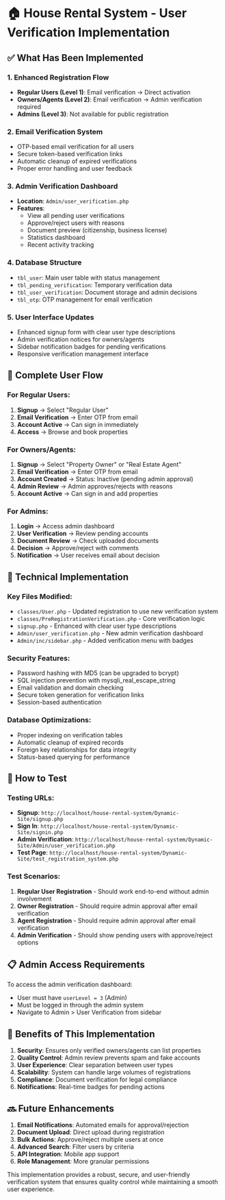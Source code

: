 # 🏠 House Rental System - User Verification Implementation

## ✅ What Has Been Implemented

### 1. **Enhanced Registration Flow**
- **Regular Users (Level 1)**: Email verification → Direct activation
- **Owners/Agents (Level 2)**: Email verification → Admin verification required
- **Admins (Level 3)**: Not available for public registration

### 2. **Email Verification System**
- OTP-based email verification for all users
- Secure token-based verification links
- Automatic cleanup of expired verifications
- Proper error handling and user feedback

### 3. **Admin Verification Dashboard**
- **Location**: `Admin/user_verification.php`
- **Features**:
  - View all pending user verifications
  - Approve/reject users with reasons
  - Document preview (citizenship, business license)
  - Statistics dashboard
  - Recent activity tracking

### 4. **Database Structure**
- `tbl_user`: Main user table with status management
- `tbl_pending_verification`: Temporary verification data
- `tbl_user_verification`: Document storage and admin decisions
- `tbl_otp`: OTP management for email verification

### 5. **User Interface Updates**
- Enhanced signup form with clear user type descriptions
- Admin verification notices for owners/agents
- Sidebar notification badges for pending verifications
- Responsive verification management interface

## 🔄 Complete User Flow

### For Regular Users:
1. **Signup** → Select "Regular User"
2. **Email Verification** → Enter OTP from email
3. **Account Active** → Can sign in immediately
4. **Access** → Browse and book properties

### For Owners/Agents:
1. **Signup** → Select "Property Owner" or "Real Estate Agent"
2. **Email Verification** → Enter OTP from email
3. **Account Created** → Status: Inactive (pending admin approval)
4. **Admin Review** → Admin approves/rejects with reasons
5. **Account Active** → Can sign in and add properties

### For Admins:
1. **Login** → Access admin dashboard
2. **User Verification** → Review pending accounts
3. **Document Review** → Check uploaded documents
4. **Decision** → Approve/reject with comments
5. **Notification** → User receives email about decision

## 🔧 Technical Implementation

### Key Files Modified:
- `classes/User.php` - Updated registration to use new verification system
- `classes/PreRegistrationVerification.php` - Core verification logic
- `signup.php` - Enhanced with clear user type descriptions
- `Admin/user_verification.php` - New admin verification dashboard
- `Admin/inc/sidebar.php` - Added verification menu with badges

### Security Features:
- Password hashing with MD5 (can be upgraded to bcrypt)
- SQL injection prevention with mysqli_real_escape_string
- Email validation and domain checking
- Secure token generation for verification links
- Session-based authentication

### Database Optimizations:
- Proper indexing on verification tables
- Automatic cleanup of expired records
- Foreign key relationships for data integrity
- Status-based querying for performance

## 🚀 How to Test

### Testing URLs:
- **Signup**: `http://localhost/house-rental-system/Dynamic-Site/signup.php`
- **Sign In**: `http://localhost/house-rental-system/Dynamic-Site/signin.php`
- **Admin Verification**: `http://localhost/house-rental-system/Dynamic-Site/Admin/user_verification.php`
- **Test Page**: `http://localhost/house-rental-system/Dynamic-Site/test_registration_system.php`

### Test Scenarios:
1. **Regular User Registration** - Should work end-to-end without admin involvement
2. **Owner Registration** - Should require admin approval after email verification
3. **Agent Registration** - Should require admin approval after email verification
4. **Admin Verification** - Should show pending users with approve/reject options

## 📋 Admin Access Requirements

To access the admin verification dashboard:
- User must have `userLevel = 3` (Admin)
- Must be logged in through the admin system
- Navigate to Admin > User Verification from sidebar

## 🎯 Benefits of This Implementation

1. **Security**: Ensures only verified owners/agents can list properties
2. **Quality Control**: Admin review prevents spam and fake accounts
3. **User Experience**: Clear separation between user types
4. **Scalability**: System can handle large volumes of registrations
5. **Compliance**: Document verification for legal compliance
6. **Notifications**: Real-time badges for pending actions

## 🔜 Future Enhancements

1. **Email Notifications**: Automated emails for approval/rejection
2. **Document Upload**: Direct upload during registration
3. **Bulk Actions**: Approve/reject multiple users at once
4. **Advanced Search**: Filter users by criteria
5. **API Integration**: Mobile app support
6. **Role Management**: More granular permissions

This implementation provides a robust, secure, and user-friendly verification system that ensures quality control while maintaining a smooth user experience.
